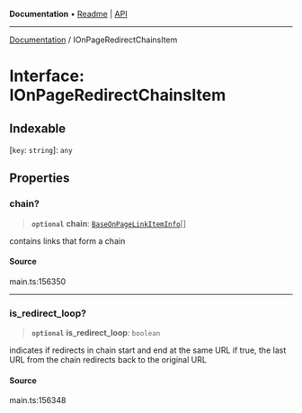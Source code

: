 **Documentation** • [Readme](../README.md) \| [API](../globals.md)

***

[Documentation](../README.md) / IOnPageRedirectChainsItem

# Interface: IOnPageRedirectChainsItem

## Indexable

 \[`key`: `string`\]: `any`

## Properties

### chain?

> **`optional`** **chain**: [`BaseOnPageLinkItemInfo`](../classes/BaseOnPageLinkItemInfo.md)[]

contains links that form a chain

#### Source

main.ts:156350

***

### is\_redirect\_loop?

> **`optional`** **is\_redirect\_loop**: `boolean`

indicates if redirects in chain start and end at the same URL
if true, the last URL from the chain redirects back to the original URL

#### Source

main.ts:156348
